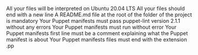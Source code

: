 All your files will be interpreted on Ubuntu 20.04 LTS All your files should end with a new line A README.md file at the root of the folder of the project is mandatory Your Puppet manifests must pass puppet-lint version 2.1.1 without any errors Your Puppet manifests must run without error Your Puppet manifests first line must be a comment explaining what the Puppet manifest is about Your Puppet manifests files must end with the extension .pp
